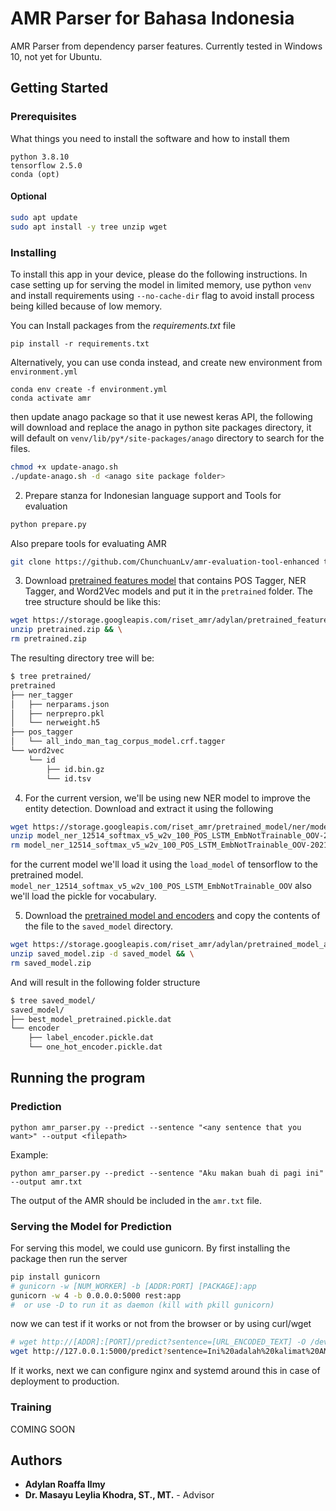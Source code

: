 # AMR Parser for Bahasa Indonesia

AMR Parser from dependency parser features. Currently tested in Windows 10, not yet for Ubuntu.
## Getting Started

### Prerequisites

What things you need to install the software and how to install them

```
python 3.8.10 
tensorflow 2.5.0
conda (opt)
```

#### Optional

```bash
sudo apt update
sudo apt install -y tree unzip wget
```

### Installing

To install this app in your device, please do the following instructions. In case setting up for serving the model in limited memory, use python `venv` and install requirements using `--no-cache-dir` flag to avoid install process being killed because of low memory.

You can Install packages from the *requirements.txt* file

```
pip install -r requirements.txt
```

Alternatively, you can use conda instead, and create new environment from `environment.yml`

```
conda env create -f environment.yml
conda activate amr
```

then update anago package so that it use newest keras API, the following will download and replace the anago in python site packages directory, it will default on `venv/lib/py*/site-packages/anago` directory to search for the files.

```bash
chmod +x update-anago.sh
./update-anago.sh -d <anago site package folder>
```

2. Prepare stanza for Indonesian language support and Tools for evaluation

```bash
python prepare.py
```

Also prepare tools for evaluating AMR

```bash
git clone https://github.com/ChunchuanLv/amr-evaluation-tool-enhanced tools/amr-eval
```

3. Download [pretrained features model](https://storage.googleapis.com/riset_amr/adylan/pretrained_feature_models.zip) that contains POS Tagger, NER Tagger, and Word2Vec models and put it in the `pretrained` folder. The tree structure should be like this:

``` bash
wget https://storage.googleapis.com/riset_amr/adylan/pretrained_feature_models.zip -O pretrained.zip && \
unzip pretrained.zip && \
rm pretrained.zip
```

The resulting directory tree will be:

```bash
$ tree pretrained/
pretrained
├── ner_tagger
│   ├── nerparams.json
│   ├── nerprepro.pkl
│   └── nerweight.h5
├── pos_tagger
│   └── all_indo_man_tag_corpus_model.crf.tagger
└── word2vec
    └── id
        ├── id.bin.gz
        └── id.tsv
```

4. For the current version, we'll be using new NER model to improve the entity detection. Download and extract it using the following
``` bash
wget https://storage.googleapis.com/riset_amr/pretrained_model/ner/model_ner_12514_softmax_v5_w2v_100_POS_LSTM_EmbNotTrainable_OOV-20210926T165506Z-001.zip
unzip model_ner_12514_softmax_v5_w2v_100_POS_LSTM_EmbNotTrainable_OOV-20210926T165506Z-001.zip -d pretrained
rm model_ner_12514_softmax_v5_w2v_100_POS_LSTM_EmbNotTrainable_OOV-20210926T165506Z-001.zip
```

for the current model we'll load it using the `load_model` of tensorflow to the pretrained model. `model_ner_12514_softmax_v5_w2v_100_POS_LSTM_EmbNotTrainable_OOV` also we'll load the pickle for vocabulary.

5. Download the [pretrained model and encoders](https://storage.googleapis.com/riset_amr/adylan/pretrained_model_and_encoder.zip) and copy the contents of the file to the `saved_model` directory.

``` bash
wget https://storage.googleapis.com/riset_amr/adylan/pretrained_model_and_encoder.zip -O saved_model.zip && \
unzip saved_model.zip -d saved_model && \
rm saved_model.zip
```

And will result in the following folder structure

``` bash
$ tree saved_model/
saved_model/
├── best_model_pretrained.pickle.dat
└── encoder
    ├── label_encoder.pickle.dat
    └── one_hot_encoder.pickle.dat
```


## Running the program

### Prediction

```
python amr_parser.py --predict --sentence "<any sentence that you want>" --output <filepath>
```

Example:
```
python amr_parser.py --predict --sentence "Aku makan buah di pagi ini" --output amr.txt
```

The output of the AMR should be included in the `amr.txt` file.

### Serving the Model for Prediction

For serving this model, we could use gunicorn. By first installing the package then run the server

```bash
pip install gunicorn
# gunicorn -w [NUM_WORKER] -b [ADDR:PORT] [PACKAGE]:app 
gunicorn -w 4 -b 0.0.0.0:5000 rest:app
#  or use -D to run it as daemon (kill with pkill gunicorn)
```

now we can test if it works or not from the browser or by using curl/wget
```bash
# wget http://[ADDR]:[PORT]/predict?sentence=[URL_ENCODED_TEXT] -O /dev/stdout -q
wget http://127.0.0.1:5000/predict?sentence=Ini%20adalah%20kalimat%20AMR -O /dev/stdout -q
```

If it works, next we can configure nginx and systemd around this in case of deployment to production.

### Training 

COMING SOON

## Authors

* **Adylan Roaffa Ilmy** 
* **Dr. Masayu Leylia Khodra, ST., MT.** - Advisor 



